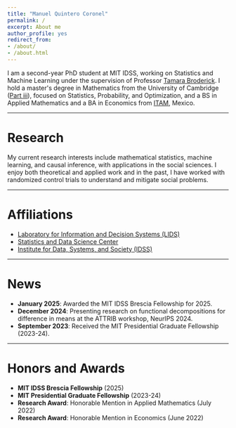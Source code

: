 ```yaml
---
title: "Manuel Quintero Coronel"
permalink: /
excerpt: About me
author_profile: yes
redirect_from:
- /about/
- /about.html
---
```


I am a second-year PhD student at MIT IDSS, working on Statistics and Machine Learning under the supervision of Professor [Tamara Broderick](https://tamarabroderick.com/). I hold a master's degree in Mathematics from the University of Cambridge ([Part iii](https://en.wikipedia.org/wiki/Part_III_of_the_Mathematical_Tripos)), focused on Statistics, Probability, and Optimization, and a BS in Applied Mathematics and a BA in Economics from [ITAM](https://www.itam.mx/), Mexico.

------

Research
======

My current research interests include mathematical statistics, machine learning, and causal inference, with applications in the social sciences. I enjoy both theoretical and applied work and in the past, I have worked with randomized control trials to understand and mitigate social problems.

------

Affiliations
======

* [Laboratory for Information and Decision Systems (LIDS)](https://lids.mit.edu/)
* [Statistics and Data Science Center](https://stat.mit.edu/)
* [Institute for Data, Systems, and Society (IDSS)](https://idss.mit.edu/)

------

News
======  
* **January 2025**: Awarded the MIT IDSS Brescia Fellowship for 2025.  
* **December 2024**: Presenting research on functional decompositions for difference in means at the ATTRIB workshop, NeurIPS 2024.  
* **September 2023**: Received the MIT Presidential Graduate Fellowship (2023-24).  

---

Honors and Awards
======  
* **MIT IDSS Brescia Fellowship** (2025)  
* **MIT Presidential Graduate Fellowship** (2023-24)  
* **Research Award**: Honorable Mention in Applied Mathematics (July 2022)  
* **Research Award**: Honorable Mention in Economics (June 2022)  
